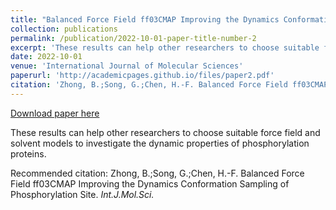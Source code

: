 ```yaml
---
title: "Balanced Force Field ff03CMAP Improving the Dynamics Conformation Sampling of Phosphorylation Site"
collection: publications
permalink: /publication/2022-10-01-paper-title-number-2
excerpt: 'These results can help other researchers to choose suitable force field and solvent models to investigate the dynamic properties of phosphorylation proteins.'
date: 2022-10-01
venue: 'International Journal of Molecular Sciences'
paperurl: 'http://academicpages.github.io/files/paper2.pdf'
citation: 'Zhong, B.;Song, G.;Chen, H.-F. Balanced Force Field ff03CMAP Improving the Dynamics Conformation Sampling of Phosphorylation Site. <i>Int.J.Mol.Sci.</i>'
---
```


<a href='http://academicpages.github.io/files/paper2.pdf'>Download paper here</a>

These results can help other researchers to choose suitable force field and solvent models to investigate the dynamic properties of phosphorylation proteins.

Recommended citation: Zhong, B.;Song, G.;Chen, H.-F. Balanced Force Field ff03CMAP Improving the Dynamics Conformation Sampling of Phosphorylation Site. <i>Int.J.Mol.Sci.</i>